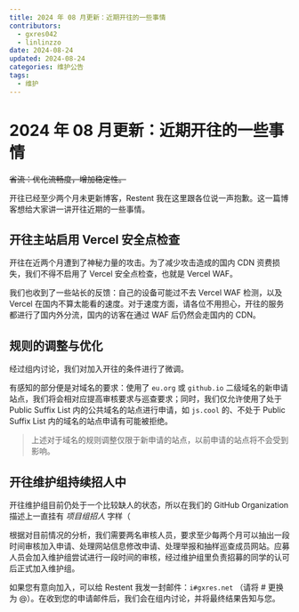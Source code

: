 ```yaml
---
title: 2024 年 08 月更新：近期开往的一些事情
contributors:
  - gxres042
  - linlinzzo
date: 2024-08-24
updated: 2024-08-24
categories: 维护公告
tags:
  - 维护
---
```


# 2024 年 08 月更新：近期开往的一些事情

~~省流：优化流畅度，增加稳定性。~~

开往已经至少两个月未更新博客，Restent 我在这里跟各位说一声抱歉。这一篇博客想给大家讲一讲开往近期的一些事情。

## 开往主站启用 Vercel 安全点检查

开往在近两个月遭到了神秘力量的攻击。为了减少攻击造成的国内 CDN 资费损失，我们不得不启用了 Vercel 安全点检查，也就是 Vercel WAF。

我们也收到了一些站长的反馈：自己的设备可能过不去 Vercel WAF 检测，以及 Vercel 在国内不算太能看的速度。对于速度方面，请各位不用担心，开往的服务都进行了国内外分流，国内的访客在通过 WAF 后仍然会走国内的 CDN。

## 规则的调整与优化

经过组内讨论，我们对加入开往的条件进行了微调。

有感知的部分便是对域名的要求：使用了 `eu.org` 或 `github.io` 二级域名的新申请站点，我们将会相对应提高审核要求与巡查要求；同时，我们仅允许使用了处于 Public Suffix List 内的公共域名的站点进行申请，如 `js.cool` 的、不处于 Public Suffix List 内的域名的站点申请有可能被拒绝。

> 上述对于域名的规则调整仅限于新申请的站点，以前申请的站点将不会受到影响。

## 开往维护组持续招人中

开往维护组目前仍处于一个比较缺人的状态，所以在我们的 GitHub Organization 描述上一直挂有 *项目组招人* 字样（

根据对目前情况的分析，我们需要两名审核人员，要求至少每两个月可以抽出一段时间审核加入申请、处理网站信息修改申请、处理举报和抽样巡查成员网站。应募人员会加入维护组尝试进行一段时间的审核，经过维护组里负责招募的同学的认可后正式加入维护组。

如果您有意向加入，可以给 Restent 我发一封邮件：`i#gxres.net` （请将 # 更换为 @）。在收到您的申请邮件后，我们会在组内讨论，并将最终结果告知与您。

